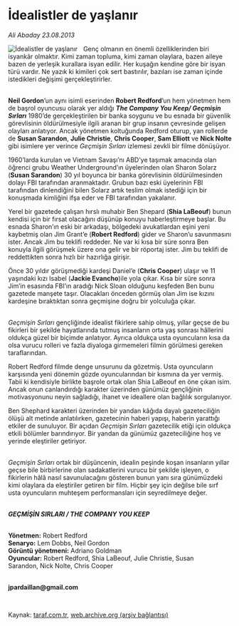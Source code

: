# İdealistler de yaşlanır

*Ali Abaday 23.08.2013*

<div class="yazi"><img align="left" alt="İdealistler de yaşlanır" border="0" src="http://www.taraf.com.tr/fotoraflar/makaleler/idealistler-de-yaslanir_719_orijinal.jpg" style="border-right-width:10px; border-color:#FFFFFF"/><p>Genç olmanın en önemli özelliklerinden biri isyankâr olmaktır. Kimi zaman topluma, kimi zaman olaylara, bazen aileye bazen de yerleşik kurallara isyan edilir. Her kuşağın kendine göre bir isyan türü vardır. Ne yazık ki kimileri çok sert bastırılır, bazıları ise zaman içinde istedikleri değişimi gerçekleştirirler.</p>
<p><b><br/>Neil Gordon</b>’un aynı isimli eserinden <b>Robert Redford</b>’un hem yönetmen hem de başrol oyuncusu olarak yer aldığı <b><i>The Company You Keep/ Geçmişin Sırları</i></b> 1980’de gerçekleştirilen bir banka soygunu ve bu esnada bir güvenlik görevlisinin öldürülmesiyle ilgili aranan bir grup insanın çevresinde gelişen olayları anlatıyor. Ancak yönetmen koltuğunda Redford oturup, yan rollerde de <b>Susan Sarandon</b>, <b>Julie Christie</b>, <b>Chris Cooper</b>, <b>Sam Elliott</b> ve <b>Nick Nolte</b> gibi isimlere yer verince <i>Geçmişin Sırları</i> izlemesi zevkli bir filme dönüşüyor.</p>
<p>1960’larda kurulan ve Vietnam Savaşı’nı ABD’ye taşımak amacında olan öğrenci grubu Weather Underground’ın üyelerinden olan Sharon Solarz (<b>Susan Sarandon</b>) 30 yıl boyunca bir banka görevlisinin öldürülmesinden dolayı FBI tarafından aranmaktadır. Grubun bazı eski üyelerinin FBI tarafından dinlendiğini bilen Solarz artık teslim olmak istediği için bir konuşmada kimliğini ifşa eder ve FBI tarafından yakalanır. </p>
<p>Yerel bir gazetede çalışan hırslı muhabir Ben Shepard (<b>Shia LaBeouf</b>) bunun kendisi için bir fırsat olacağını düşünüp konuyu haberleştirmeye başlar. Bu esnada Sharon’ın eski bir arkadaşı, bölgedeki avukatlardan eşini yeni kaybetmiş olan Jim Grant’e (<b>Robert Redford</b>) gider ve Sharon’u savunmasını ister. Ancak Jim bu teklifi reddeder. Ne var ki kısa bir süre sonra Ben konuyla ilgili görüşmek üzere ona gelir ve bir röportaj ister. Jim bu teklifi de reddettikten sonra hızlı bir hazırlığa girişir. </p>
<p>Önce 30 yıldır görüşmediği kardeşi Daniel’e (<b>Chris Cooper</b>) ulaşır ve 11 yaşındaki kızı Isabel (<b>Jackie Evancho</b>)ile yola çıkar. Kısa bir süre sonra Jim’in esasında FBI’ın aradığı Nick Sloan olduğunu keşfeden Ben bunu gazetede manşete taşır. Olacakları önceden görmüş olan Jim ise kızını kardeşine bıraktıktan sonra geçmişine doğru bir yolculuğa çıkar.</p>
<p><i><br/>Geçmişin Sırları</i> gençliğinde idealist fikirlere sahip olmuş, yıllar geçse de bu fikirleri bir şekilde hayatlarında tutmuş insanların orta yaş sonrası hâllerini oldukça güzel bir biçimde anlatıyor. Ayrıca oldukça usta oyuncuların kısa da olsa vurucu rolleri ve fazla diyaloga girmemeleri filmin görülmesi gereken taraflarından.</p>
<p>Robert Redford filmde denge unsurunu da gözetmiş. Usta oyuncuların karşısında yeni dönemin gözde oyuncularından bir kısmına da yer vermiş. Tabii ki kendisiyle birlikte başrole ortak olan Shia LaBeouf en öne çıkan isim. Ancak onun canlandırdığı karakter üzerinden günümüz gençliğinin motivasyonunu neyin sağladığı, ihanet ve ideallere olan bağlılık sorgulanıyor. </p>
<p>Ben Shephard karakteri üzerinden bir yandan kâğıda dayalı gazeteciliğin ölüşü alt metinde anlatılırken, gazetecinin haberi yapışı, haberin yarattığı etkiler de sunuluyor. Bir açıdan <i>Geçmişin Sırları</i> gazetecilik etiği için oldukça etkili bölümler barındırıyor. Bir yandan da günümüz gazeteciliğine hoş ve yerinde eleştiriler getiriyor. </p>
<p><i><br/>Geçmişin Sırları</i> ortak bir düşüncenin, idealin peşinde koşan insanların yıllar geçse bile birbirlerine olan sadakatlerini vurucu bir şekilde işleyen, o fikirlerin hâlâ nasıl savunulacağını gösteren bunun yanı sıra günümüzdeki kimi olaylara da eleştiriler getiren bir film. Hiçbir şey için değilse bile sırf usta oyuncuların muhteşem performansları için seyredilmeye değer.</p>
<p><b><i><br/>GEÇMİŞİN SIRLARI / THE COMPANY YOU KEEP</i></b><i></i></p>
<p><b><br/>Yönetmen:</b> Robert Redford<b><br/>Senaryo:</b> Lem Dobbs, Neil Gordon <b><br/>Görüntü yönetmeni:</b> Adriano Goldman<b><br/>Oyuncular:</b> Robert Redford, Shia LaBeouf, Julie Christie, Susan Sarandon, Nick Nolte, Chris Cooper</p><b>
<p><br/>jpardaillan@gmail.com</p>
<p></p></b> 
</div>

Kaynak: [taraf.com.tr](http://www.taraf.com.tr:80/ali-abaday/makale-idealistler-de-yaslanir.htm), [web.archive.org (arşiv bağlantısı)](http://web.archive.org/web/20130825062801/http://www.taraf.com.tr:80/ali-abaday/makale-idealistler-de-yaslanir.htm)
